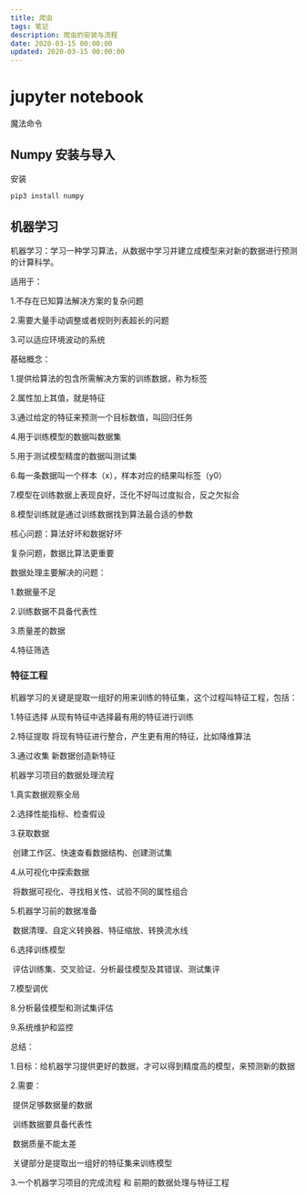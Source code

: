 ```yaml
---
title: 爬虫
tags: 笔记
description: 爬虫的安装与流程
date: 2020-03-15 00:00:00
updated: 2020-03-15 00:00:00
---
```


# jupyter notebook

魔法命令

## Numpy 安装与导入

安装

```python
pip3 install numpy
```



## 机器学习

机器学习：学习一种学习算法，从数据中学习并建立成模型来对新的数据进行预测的计算科学。

适用于：

1.不存在已知算法解决方案的复杂问题

2.需要大量手动调整或者规则列表超长的问题

3.可以适应环境波动的系统

基础概念：

1.提供给算法的包含所需解决方案的训练数据，称为标签

2.属性加上其值，就是特征

3.通过给定的特征来预测一个目标数值，叫回归任务

4.用于训练模型的数据叫数据集

5.用于测试模型精度的数据叫测试集

6.每一条数据叫一个样本（x），样本对应的结果叫标签（y0）

7.模型在训练数据上表现良好，泛化不好叫过度拟合，反之欠拟合

8.模型训练就是通过训练数据找到算法最合适的参数



核心问题：算法好坏和数据好坏

复杂问题，数据比算法更重要

数据处理主要解决的问题：

1.数据量不足

2.训练数据不具备代表性

3.质量差的数据

4.特征筛选

### 特征工程

机器学习的关键是提取一组好的用来训练的特征集，这个过程叫特征工程，包括：

1.特征选择 从现有特征中选择最有用的特征进行训练

2.特征提取 将现有特征进行整合，产生更有用的特征，比如降维算法

3.通过收集 新数据创造新特征

机器学习项目的数据处理流程

1.真实数据观察全局

2.选择性能指标、检查假设

3.获取数据

​	创建工作区、快速查看数据结构、创建测试集

4.从可视化中探索数据

​	将数据可视化、寻找相关性、试验不同的属性组合

5.机器学习前的数据准备

​	数据清理、自定义转换器、特征缩放、转换流水线

6.选择训练模型

​	评估训练集、交叉验证、分析最佳模型及其错误、测试集评

7.模型调优

8.分析最佳模型和测试集评估

9.系统维护和监控

总结：

1.目标：给机器学习提供更好的数据，才可以得到精度高的模型，来预测新的数据

2.需要：

​	提供足够数据量的数据

​	训练数据要具备代表性

​	数据质量不能太差

​	关键部分是提取出一组好的特征集来训练模型

3.一个机器学习项目的完成流程 和 前期的数据处理与特征工程







